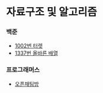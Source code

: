 # 자료구조 및 알고리즘

### 백준
- [1002번 터렛](https://github.com/Naellu/TIL/blob/master/DS%20%26%20algorithm/solved/BOJ/%ED%84%B0%EB%A0%9B(1002).md)
- [1337번 올바른 배열](https://github.com/Naellu/TIL/blob/master/DS%20%26%20algorithm/solved/BOJ/%EC%98%AC%EB%B0%94%EB%A5%B8-%EB%B0%B0%EC%97%B4(1337).md)


### 프로그래머스
- [오픈채팅방](https://github.com/Naellu/TIL/blob/9c4e87e0a738c30303336b8347543df50b368225/DS%20%26%20algorithm/solved/programmers/%EC%98%A4%ED%94%88%EC%B1%84%ED%8C%85%EB%B0%A9(42888).md)
